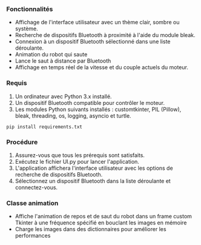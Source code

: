 ### Fonctionnalités

- Affichage de l'interface utilisateur avec un thème clair, sombre ou système.
- Recherche de dispositifs Bluetooth à proximité à l'aide du module bleak.
- Connexion à un dispositif Bluetooth sélectionné dans une liste déroulante.
- Animation du robot qui saute
- Lance le saut à distance par Bluetooth
- Affichage en temps réel de la vitesse et du couple actuels du moteur.

### Requis

1. Un ordinateur avec Python 3.x installé.
2. Un dispositif Bluetooth compatible pour contrôler le moteur.
3. Les modules Python suivants installés : customtkinter, PIL (Pillow), bleak, threading, os, logging, asyncio et turtle.

  `pip install requirements.txt`
  
  ### Procédure
  
1. Assurez-vous que tous les prérequis sont satisfaits.
3. Exécutez le fichier UI.py pour lancer l'application.
4. L'application affichera l'interface utilisateur avec les options de recherche de dispositifs Bluetooth.
5. Sélectionnez un dispositif Bluetooth dans la liste déroulante et connectez-vous.

  ### Classe animation
  
- Affiche l'animation de repos et de saut du robot dans un frame custom Tkinter à une fréquence spécifié en bouclant les images en mémoire
- Charge les images dans des dictionnaires pour améliorer les performances
  


